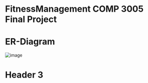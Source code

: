# FitnessManagement COMP 3005 Final Project

# ER-Diagram
![image](https://github.com/kachowchow/fitnessManagement/assets/112474998/a4e3eece-de41-44e8-9a74-429963d378cf)

# Header 3
